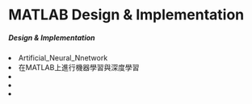# MATLAB Design & Implementation

<h5>Design & Implementation</h5>
<li> Artificial_Neural_Nnetwork </li>
<li> 在MATLAB上進行機器學習與深度學習 </li>
<li>  </li>
<li>  </li>
<li>  </li>

